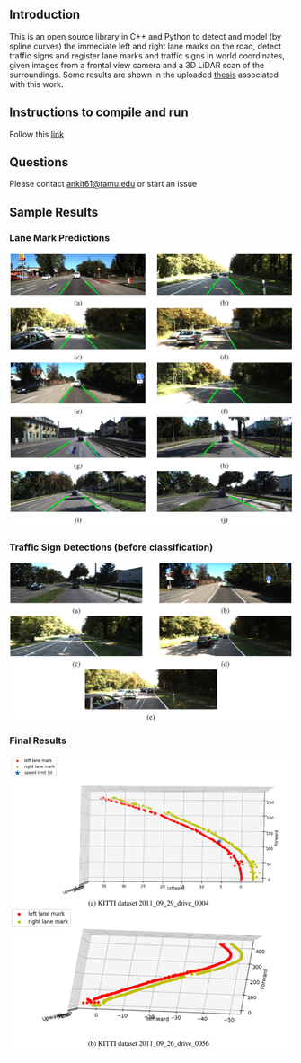 ## Introduction

This is an open source library in C++ and Python to detect and model (by spline curves) the immediate left and right lane marks on the road, detect traffic signs and register lane marks and traffic signs in world coordinates, given images from a frontal view camera and a 3D LiDAR scan of the surroundings.  Some results are shown in the uploaded [thesis](Thesis.pdf) associated with this work.

## Instructions to compile and run
Follow this [link](https://docs.google.com/document/d/1uUK2KlghsdwMjtY23_JpbfzuyQkcQpRKAetClIWvc_8/edit?usp=sharing)

## Questions

Please contact ankit61@tamu.edu or start an issue

## Sample Results

### Lane Mark Predictions
![Lane Mark Predictions](https://github.com/ankit61/LaneMapper/blob/master/LaneMarkPredictions.PNG)
### Traffic Sign Detections (before classification)
![Traffic Sign Detections (before classification)](https://github.com/ankit61/LaneMapper/blob/master/TrafficSignDetections.PNG)
### Final Results
![Final Results](https://github.com/ankit61/LaneMapper/blob/master/FinalResults.PNG)
